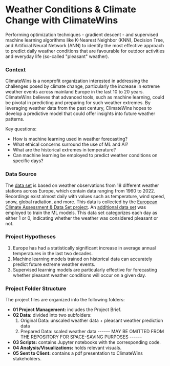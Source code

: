 # Weather Conditions & Climate Change with ClimateWins

Performing optimization techniques - gradient descent - and supervised machine learning algorithms like K-Nearest Neighbor (KNN), Decision Tree, and Artificial
Neural Network (ANN) to identify the most effective approach to predict daily weather conditions that are favourable for outdoor activities and everyday life 
(so-called "pleasant" weather).

### Context

ClimateWins is a nonprofit organization interested in addressing the challenges posed by climate change, particularly the increase in extreme weather events across mainland Europe in the last 10 to 20 years.
ClimateWins believes that advanced tools, such as machine learning, could be pivotal in predicting and preparing for such weather extremes.
By leveraging weather data from the past century, ClimateWins hopes to develop a predictive model that could offer insights into future weather patterns.

Key questions:
- How is machine learning used in weather forecasting?
- What ethical concerns surround the use of ML and AI?
- What are the historical extremes in temperature?
- Can machine learning be employed to predict weather conditions on specific days?

### Data Source

The [data set](https://s3.amazonaws.com/coach-courses-us/public/courses/da-spec-ml/Scripts/A1/Dataset-weather-prediction-dataset-processed.csv) is based on 
weather observations from 18 different weather stations across Europe, which contain data ranging from 1960 to 2022.
Recordings exist almost daily with values such as temperature, wind speed, snow, global radiation, and more.
This data is collected by the [European Climate Assessment & Data Set project](https://www.ecad.eu/).
An [additional data set](https://images.careerfoundry.com/public/courses/da-spec-ml/Scripts/A1/Dataset-Answers-Weather_Prediction_Pleasant_Weather.csv) was employed
to train the ML models. This data set categorizes each day as either 1 or 0, indicating whether the weather was considered pleasant or not.

### Project Hypotheses

1. Europe has had a statistically significant increase in average annual temperatures in the last two decades.
2. Machine learning models trained on historical data can accurately predict future extreme weather events.
3. Supervised learning models are particularly effective for forecasting whether pleasant weather conditions will occur on a given day.

### Project Folder Structure

The project files are organized into the following folders:
- **01 Project Management:** includes the Project Brief.
- **02 Data:** divided into two subfolders:
  1. Original Data: unscaled weather data + pleasant weather prediction data
  2. Prepared Data: scaled weather data
------ MAY BE OMITTED FROM THE REPOSITORY FOR SPACE-SAVING PURPOSES ------
- **03 Scripts:** contains Jupyter notebooks with the corresponding code.
- **04 Analysis/Visualizations:** holds relevant visuals.
- **05 Sent to Client:** contains a pdf presentation to ClimateWins stakeholders.

